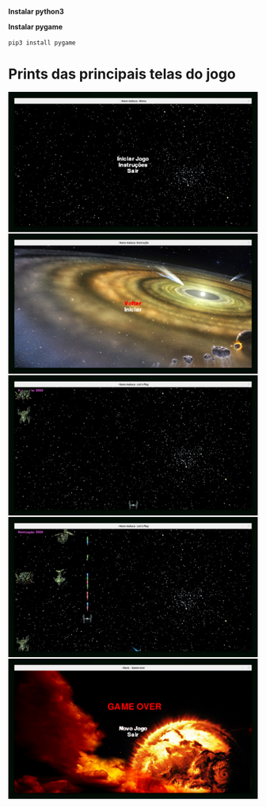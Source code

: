 **Instalar python3**

**Instalar pygame** 

`pip3 install pygame`

# Prints das principais telas do jogo

   <p align="center">
    <img width="560px" src="TelaInicial.png"><br/>
    <img width="560px" src="Instruções.png"><br/>
    <img width="560px" src="Jogo.png"><br/>
    <img width="560px" src="Tiros.png"><br/>
    <img width="560px" src="Over.png"><br/>

  </p>
